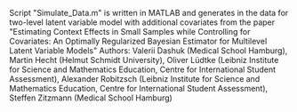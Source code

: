Script "Simulate_Data.m" is written in MATLAB and generates in the data for two-level latent variable model with additional covariates
from the paper "Estimating Context Effects in Small Samples while Controlling for Covariates: An Optimally Regularized Bayesian Estimator for Multilevel Latent Variable Models"
Authors:
Valerii Dashuk (Medical School Hamburg),
Martin Hecht (Helmut Schmidt University),
Oliver Lüdtke (Leibniz Institute for Science and Mathematics Education, Centre for International Student Assessment),
Alexander Robitzsch (Leibniz Institute for Science and Mathematics Education, Centre for International Student Assessment),
Steffen Zitzmann (Medical School Hamburg)
